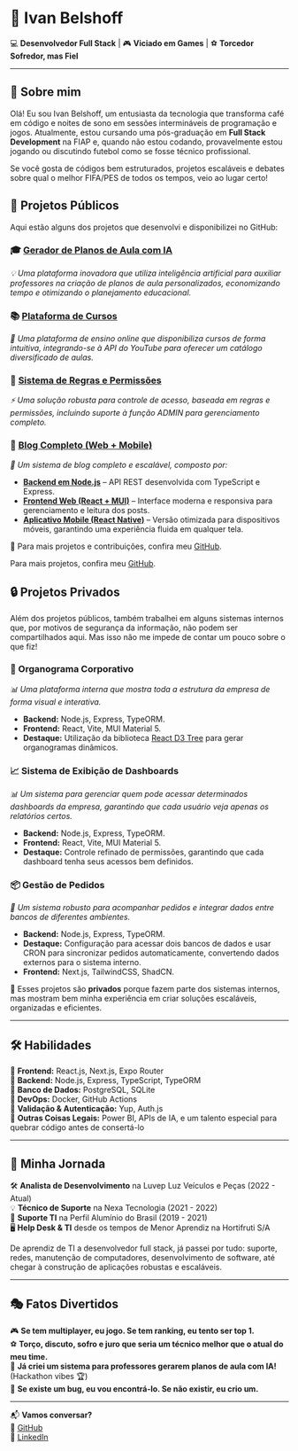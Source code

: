 # 🚀 Ivan Belshoff  

💻 **Desenvolvedor Full Stack** | 🎮 **Viciado em Games** | ⚽ **Torcedor Sofredor, mas Fiel**  

---

## 🧐 Sobre mim  
Olá! Eu sou Ivan Belshoff, um entusiasta da tecnologia que transforma café em código e noites de sono em sessões intermináveis de programação e jogos. Atualmente, estou cursando uma pós-graduação em **Full Stack Development** na FIAP e, quando não estou codando, provavelmente estou jogando ou discutindo futebol como se fosse técnico profissional.  

Se você gosta de códigos bem estruturados, projetos escaláveis e debates sobre qual o melhor FIFA/PES de todos os tempos, veio ao lugar certo!  

## 🚀 Projetos Públicos  

Aqui estão alguns dos projetos que desenvolvi e disponibilizei no GitHub:  

### 🎓 [Gerador de Planos de Aula com IA](https://github.com/IvanBelshoff/frontend-hackaton-fiap)  
_💡 Uma plataforma inovadora que utiliza inteligência artificial para auxiliar professores na criação de planos de aula personalizados, economizando tempo e otimizando o planejamento educacional._  

### 📚 [Plataforma de Cursos](https://github.com/IvanBelshoff/course-platform)  
_🎥 Uma plataforma de ensino online que disponibiliza cursos de forma intuitiva, integrando-se à API do YouTube para oferecer um catálogo diversificado de aulas._  

### 🔐 [Sistema de Regras e Permissões](https://github.com/IvanBelshoff/api-rest-node-typescript)  
_⚡ Uma solução robusta para controle de acesso, baseada em regras e permissões, incluindo suporte à função ADMIN para gerenciamento completo._  

### 📝 [Blog Completo (Web + Mobile)](https://github.com/IvanBelshoff/backend-blog-fiap)  
_📰 Um sistema de blog completo e escalável, composto por:_  
- **[Backend em Node.js](https://github.com/IvanBelshoff/backend-blog-fiap)** – API REST desenvolvida com TypeScript e Express.  
- **[Frontend Web (React + MUI)](https://github.com/IvanBelshoff/frontend-blog-fiap)** – Interface moderna e responsiva para gerenciamento e leitura dos posts.  
- **[Aplicativo Mobile (React Native)](https://github.com/IvanBelshoff/mobile-blog-fiap)** – Versão otimizada para dispositivos móveis, garantindo uma experiência fluida em qualquer tela.  

📌 Para mais projetos e contribuições, confira meu [GitHub](https://github.com/IvanBelshoff).  

Para mais projetos, confira meu [GitHub](https://github.com/IvanBelshoff).  

## 🔒 Projetos Privados  

Além dos projetos públicos, também trabalhei em alguns sistemas internos que, por motivos de segurança da informação, não podem ser compartilhados aqui. Mas isso não me impede de contar um pouco sobre o que fiz!  

### 🏢 Organograma Corporativo  
_📊 Uma plataforma interna que mostra toda a estrutura da empresa de forma visual e interativa._  
- **Backend:** Node.js, Express, TypeORM.  
- **Frontend:** React, Vite, MUI Material 5.  
- **Destaque:** Utilização da biblioteca [React D3 Tree](https://bkrem.github.io/react-d3-tree/) para gerar organogramas dinâmicos.  

### 📈 Sistema de Exibição de Dashboards  
_📊 Um sistema para gerenciar quem pode acessar determinados dashboards da empresa, garantindo que cada usuário veja apenas os relatórios certos._  
- **Backend:** Node.js, Express, TypeORM.  
- **Frontend:** React, Vite, MUI Material 5.  
- **Destaque:** Controle refinado de permissões, garantindo que cada dashboard tenha seus acessos bem definidos.  

### 📦 Gestão de Pedidos  
_🔄 Um sistema robusto para acompanhar pedidos e integrar dados entre bancos de diferentes ambientes._  
- **Backend:** Node.js, Express, TypeORM.  
- **Destaque:** Configuração para acessar dois bancos de dados e usar CRON para sincronizar pedidos automaticamente, convertendo dados externos para o sistema interno.  
- **Frontend:** Next.js, TailwindCSS, ShadCN.  

📌 Esses projetos são **privados** porque fazem parte dos sistemas internos, mas mostram bem minha experiência em criar soluções escaláveis, organizadas e eficientes.  

---

## 🛠️ Habilidades  
🔹 **Frontend:** React.js, Next.js, Expo Router  
🔹 **Backend:** Node.js, Express, TypeScript, TypeORM  
🔹 **Banco de Dados:** PostgreSQL, SQLite  
🔹 **DevOps:** Docker, GitHub Actions  
🔹 **Validação & Autenticação:** Yup, Auth.js  
🔹 **Outras Coisas Legais:** Power BI, APIs de IA, e um talento especial para quebrar código antes de consertá-lo  

---

## 🎢 Minha Jornada  

🛠️ **Analista de Desenvolvimento** na Luvep Luz Veículos e Peças (2022 - Atual)  
💡 **Técnico de Suporte** na Nexa Tecnologia (2021 - 2022)  
🔧 **Suporte TI** na Perfil Alumínio do Brasil (2019 - 2021)  
🖥️ **Help Desk & TI** desde os tempos de Menor Aprendiz na Hortifruti S/A  

De aprendiz de TI a desenvolvedor full stack, já passei por tudo: suporte, redes, manutenção de computadores, desenvolvimento de software, até chegar à construção de aplicações robustas e escaláveis.  

---

## 🎭 Fatos Divertidos  

🎮 **Se tem multiplayer, eu jogo. Se tem ranking, eu tento ser top 1.**  
⚽ **Torço, discuto, sofro e juro que seria um técnico melhor que o atual do meu time.**  
📖 **Já criei um sistema para professores gerarem planos de aula com IA!** (Hackathon vibes 🏆)  
🐛 **Se existe um bug, eu vou encontrá-lo. Se não existir, eu crio um.**  

---

📬 **Vamos conversar?**  
🔗 [GitHub](https://github.com/IvanBelshoff)  
🔗 [LinkedIn](https://www.linkedin.com/in/ivan-belshoff-b2230b185/)  

